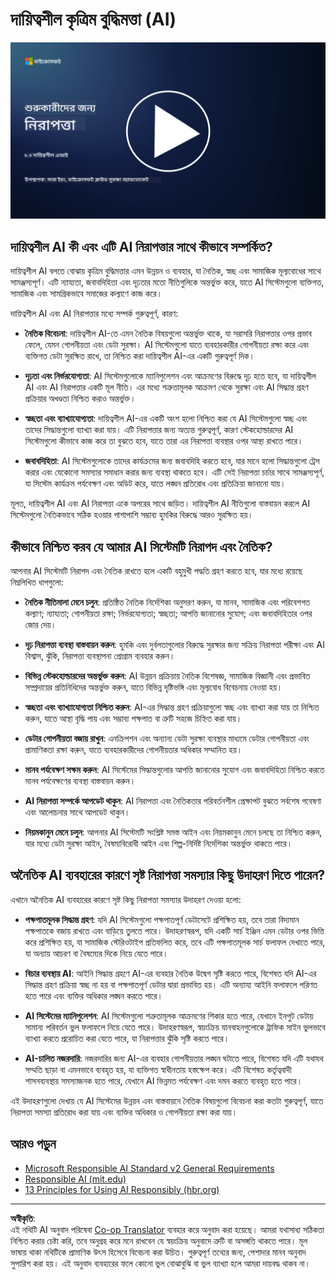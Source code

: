 <!--
CO_OP_TRANSLATOR_METADATA:
{
  "original_hash": "5e9775ee91bde7d44577891d5f11c4c5",
  "translation_date": "2025-09-03T20:44:26+00:00",
  "source_file": "8.3 Responsible AI.md",
  "language_code": "bn"
}
-->
# দায়িত্বশীল কৃত্রিম বুদ্ধিমত্তা (AI)

[![ভিডিও দেখুন](../../translated_images/8-3_placeholder.9a5623e020ef9751bfd82c06e3014edc976e2b2dc6ac5836571e63873a3c28b4.bn.png)](https://learn-video.azurefd.net/vod/player?id=b7517901-8f81-4475-b586-385a361c51e8)

## দায়িত্বশীল AI কী এবং এটি AI নিরাপত্তার সাথে কীভাবে সম্পর্কিত?

দায়িত্বশীল AI বলতে বোঝায় কৃত্রিম বুদ্ধিমত্তার এমন উন্নয়ন ও ব্যবহার, যা নৈতিক, স্বচ্ছ এবং সামাজিক মূল্যবোধের সাথে সামঞ্জস্যপূর্ণ। এটি ন্যায্যতা, জবাবদিহিতা এবং দৃঢ়তার মতো নীতিগুলিকে অন্তর্ভুক্ত করে, যাতে AI সিস্টেমগুলো ব্যক্তিগত, সামাজিক এবং সামগ্রিকভাবে সমাজের কল্যাণে কাজ করে।

দায়িত্বশীল AI এবং AI নিরাপত্তার মধ্যে সম্পর্ক গুরুত্বপূর্ণ, কারণ:

-   **নৈতিক বিবেচনা**: দায়িত্বশীল AI-তে এমন নৈতিক বিষয়গুলো অন্তর্ভুক্ত থাকে, যা সরাসরি নিরাপত্তার ওপর প্রভাব ফেলে, যেমন গোপনীয়তা এবং ডেটা সুরক্ষা। AI সিস্টেমগুলো যাতে ব্যবহারকারীর গোপনীয়তা রক্ষা করে এবং ব্যক্তিগত ডেটা সুরক্ষিত রাখে, তা নিশ্চিত করা দায়িত্বশীল AI-এর একটি গুরুত্বপূর্ণ দিক।

-   **দৃঢ়তা এবং নির্ভরযোগ্যতা**: AI সিস্টেমগুলোকে ম্যানিপুলেশন এবং আক্রমণের বিরুদ্ধে দৃঢ় হতে হবে, যা দায়িত্বশীল AI এবং AI নিরাপত্তার একটি মূল নীতি। এর মধ্যে শত্রুতামূলক আক্রমণ থেকে সুরক্ষা এবং AI সিদ্ধান্ত গ্রহণ প্রক্রিয়ার অখণ্ডতা নিশ্চিত করাও অন্তর্ভুক্ত।

-   **স্বচ্ছতা এবং ব্যাখ্যাযোগ্যতা**: দায়িত্বশীল AI-এর একটি অংশ হলো নিশ্চিত করা যে AI সিস্টেমগুলো স্বচ্ছ এবং তাদের সিদ্ধান্তগুলো ব্যাখ্যা করা যায়। এটি নিরাপত্তার জন্য অত্যন্ত গুরুত্বপূর্ণ, কারণ স্টেকহোল্ডারদের AI সিস্টেমগুলো কীভাবে কাজ করে তা বুঝতে হবে, যাতে তারা এর নিরাপত্তা ব্যবস্থার ওপর আস্থা রাখতে পারে।

-   **জবাবদিহিতা**: AI সিস্টেমগুলোকে তাদের কার্যক্রমের জন্য জবাবদিহি করতে হবে, যার মানে হলো সিদ্ধান্তগুলো ট্রেস করার এবং যেকোনো সমস্যার সমাধান করার জন্য ব্যবস্থা থাকতে হবে। এটি সেই নিরাপত্তা চর্চার সাথে সামঞ্জস্যপূর্ণ, যা সিস্টেম কার্যক্রম পর্যবেক্ষণ এবং অডিট করে, যাতে লঙ্ঘন প্রতিরোধ এবং প্রতিক্রিয়া জানানো যায়।

মূলত, দায়িত্বশীল AI এবং AI নিরাপত্তা একে অপরের সাথে জড়িত। দায়িত্বশীল AI নীতিগুলো বাস্তবায়ন করলে AI সিস্টেমগুলো নৈতিকভাবে সঠিক হওয়ার পাশাপাশি সম্ভাব্য হুমকির বিরুদ্ধে আরও সুরক্ষিত হয়।

## কীভাবে নিশ্চিত করব যে আমার AI সিস্টেমটি নিরাপদ এবং নৈতিক?

আপনার AI সিস্টেমটি নিরাপদ এবং নৈতিক রাখতে হলে একটি বহুমুখী পদ্ধতি গ্রহণ করতে হবে, যার মধ্যে রয়েছে নিম্নলিখিত ধাপগুলো:

- **নৈতিক নীতিমালা মেনে চলুন**: প্রতিষ্ঠিত নৈতিক নির্দেশিকা অনুসরণ করুন, যা মানব, সামাজিক এবং পরিবেশগত কল্যাণ; ন্যায্যতা; গোপনীয়তা রক্ষা; নির্ভরযোগ্যতা; স্বচ্ছতা; আপত্তি জানানোর সুযোগ; এবং জবাবদিহিতার ওপর জোর দেয়।

- **দৃঢ় নিরাপত্তা ব্যবস্থা বাস্তবায়ন করুন**: হুমকি এবং দুর্বলতাগুলোর বিরুদ্ধে সুরক্ষার জন্য সক্রিয় নিরাপত্তা পরীক্ষা এবং AI বিশ্বাস, ঝুঁকি, নিরাপত্তা ব্যবস্থাপনা প্রোগ্রাম ব্যবহার করুন।

- **বিভিন্ন স্টেকহোল্ডারদের অন্তর্ভুক্ত করুন**: AI উন্নয়ন প্রক্রিয়ায় নৈতিক বিশেষজ্ঞ, সামাজিক বিজ্ঞানী এবং প্রভাবিত সম্প্রদায়ের প্রতিনিধিদের অন্তর্ভুক্ত করুন, যাতে বিভিন্ন দৃষ্টিভঙ্গি এবং মূল্যবোধ বিবেচনায় নেওয়া হয়।

- **স্বচ্ছতা এবং ব্যাখ্যাযোগ্যতা নিশ্চিত করুন**: AI-এর সিদ্ধান্ত গ্রহণ প্রক্রিয়াগুলো স্বচ্ছ এবং ব্যাখ্যা করা যায় তা নিশ্চিত করুন, যাতে আস্থা বৃদ্ধি পায় এবং সম্ভাব্য পক্ষপাত বা ত্রুটি সহজে চিহ্নিত করা যায়।

- **ডেটার গোপনীয়তা বজায় রাখুন**: এনক্রিপশন এবং অন্যান্য ডেটা সুরক্ষা ব্যবস্থার মাধ্যমে ডেটার গোপনীয়তা এবং প্রামাণিকতা রক্ষা করুন, যাতে ব্যবহারকারীদের গোপনীয়তার অধিকার সম্মানিত হয়।

- **মানব পর্যবেক্ষণ সক্ষম করুন**: AI সিস্টেমের সিদ্ধান্তগুলোর আপত্তি জানানোর সুযোগ এবং জবাবদিহিতা নিশ্চিত করতে মানব পর্যবেক্ষণের ব্যবস্থা বাস্তবায়ন করুন।

- **AI নিরাপত্তা সম্পর্কে আপডেট থাকুন**: AI নিরাপত্তা এবং নৈতিকতার পরিবর্তনশীল প্রেক্ষাপট বুঝতে সর্বশেষ গবেষণা এবং আলোচনার সাথে আপডেট থাকুন।

- **নিয়মকানুন মেনে চলুন**: আপনার AI সিস্টেমটি সংশ্লিষ্ট সমস্ত আইন এবং নিয়মকানুন মেনে চলছে তা নিশ্চিত করুন, যার মধ্যে ডেটা সুরক্ষা আইন, বৈষম্যবিরোধী আইন এবং শিল্প-নির্দিষ্ট নির্দেশিকা অন্তর্ভুক্ত থাকতে পারে।

## অনৈতিক AI ব্যবহারের কারণে সৃষ্ট নিরাপত্তা সমস্যার কিছু উদাহরণ দিতে পারেন?

এখানে অনৈতিক AI ব্যবহারের কারণে সৃষ্ট কিছু নিরাপত্তা সমস্যার উদাহরণ দেওয়া হলো:

- **পক্ষপাতমূলক সিদ্ধান্ত গ্রহণ**: যদি AI সিস্টেমগুলো পক্ষপাতপূর্ণ ডেটাসেটে প্রশিক্ষিত হয়, তবে তারা বিদ্যমান পক্ষপাতকে বজায় রাখতে এবং বাড়িয়ে তুলতে পারে। উদাহরণস্বরূপ, যদি একটি সার্চ ইঞ্জিন এমন ডেটার ওপর ভিত্তি করে প্রশিক্ষিত হয়, যা সামাজিক স্টেরিওটাইপ প্রতিফলিত করে, তবে এটি পক্ষপাতমূলক সার্চ ফলাফল দেখাতে পারে, যা অন্যায় আচরণ বা বৈষম্যের দিকে নিয়ে যেতে পারে।

- **বিচার ব্যবস্থায় AI**: আইনি সিদ্ধান্ত গ্রহণে AI-এর ব্যবহার নৈতিক উদ্বেগ সৃষ্টি করতে পারে, বিশেষত যদি AI-এর সিদ্ধান্ত গ্রহণ প্রক্রিয়া স্বচ্ছ না হয় বা পক্ষপাতপূর্ণ ডেটার দ্বারা প্রভাবিত হয়। এটি অন্যায্য আইনি ফলাফলে পরিণত হতে পারে এবং ব্যক্তির অধিকার লঙ্ঘন করতে পারে।

- **AI সিস্টেমের ম্যানিপুলেশন**: AI সিস্টেমগুলো শত্রুতামূলক আক্রমণের শিকার হতে পারে, যেখানে ইনপুট ডেটায় সামান্য পরিবর্তন ভুল ফলাফলে নিয়ে যেতে পারে। উদাহরণস্বরূপ, স্বয়ংক্রিয় যানবাহনগুলোকে ট্রাফিক সাইন ভুলভাবে ব্যাখ্যা করতে প্ররোচিত করা যেতে পারে, যা নিরাপত্তার ঝুঁকি সৃষ্টি করতে পারে।

- **AI-চালিত নজরদারি**: নজরদারির জন্য AI-এর ব্যবহার গোপনীয়তার লঙ্ঘন ঘটাতে পারে, বিশেষত যদি এটি যথাযথ সম্মতি ছাড়া বা এমনভাবে ব্যবহৃত হয়, যা ব্যক্তিগত স্বাধীনতায় হস্তক্ষেপ করে। এটি বিশেষত কর্তৃত্ববাদী শাসনব্যবস্থায় সমস্যাজনক হতে পারে, যেখানে AI ভিন্নমত পর্যবেক্ষণ এবং দমন করতে ব্যবহৃত হতে পারে।

এই উদাহরণগুলো দেখায় যে AI সিস্টেমের উন্নয়ন এবং বাস্তবায়নে নৈতিক বিষয়গুলো বিবেচনা করা কতটা গুরুত্বপূর্ণ, যাতে নিরাপত্তা সমস্যা প্রতিরোধ করা যায় এবং ব্যক্তির অধিকার ও গোপনীয়তা রক্ষা করা যায়।

## আরও পড়ুন

 - [Microsoft Responsible AI Standard v2 General Requirements](https://query.prod.cms.rt.microsoft.com/cms/api/am/binary/RE5cmFl?culture=en-us&country=us&WT.mc_id=academic-96948-sayoung)
 - [Responsible AI (mit.edu)](https://sloanreview.mit.edu/big-ideas/responsible-ai/)
 - [13 Principles for Using AI Responsibly (hbr.org)](https://hbr.org/2023/06/13-principles-for-using-ai-responsibly)

---

**অস্বীকৃতি**:  
এই নথিটি AI অনুবাদ পরিষেবা [Co-op Translator](https://github.com/Azure/co-op-translator) ব্যবহার করে অনুবাদ করা হয়েছে। আমরা যথাসাধ্য সঠিকতা নিশ্চিত করার চেষ্টা করি, তবে অনুগ্রহ করে মনে রাখবেন যে স্বয়ংক্রিয় অনুবাদে ত্রুটি বা অসঙ্গতি থাকতে পারে। মূল ভাষায় থাকা নথিটিকে প্রামাণিক উৎস হিসেবে বিবেচনা করা উচিত। গুরুত্বপূর্ণ তথ্যের জন্য, পেশাদার মানব অনুবাদ সুপারিশ করা হয়। এই অনুবাদ ব্যবহারের ফলে কোনো ভুল বোঝাবুঝি বা ভুল ব্যাখ্যা হলে আমরা দায়বদ্ধ থাকব না।